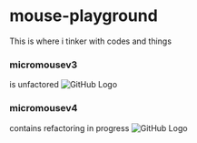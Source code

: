 # mouse-playground
This is where i tinker with codes and things

### micromousev3 
is unfactored
![GitHub Logo](v3.png)

### micromousev4 
contains refactoring in progress
![GitHub Logo](v4.png)
